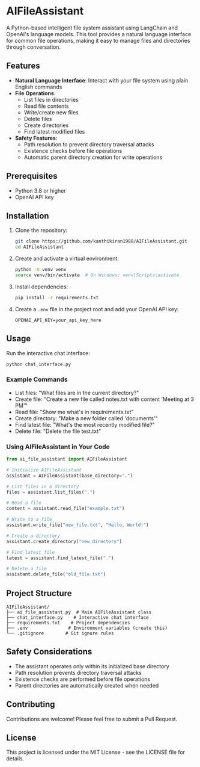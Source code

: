 # AIFileAssistant

A Python-based intelligent file system assistant using LangChain and OpenAI's language models. This tool provides a natural language interface for common file operations, making it easy to manage files and directories through conversation.

## Features

- **Natural Language Interface**: Interact with your file system using plain English commands
- **File Operations**:
  - List files in directories
  - Read file contents
  - Write/create new files
  - Delete files
  - Create directories
  - Find latest modified files
- **Safety Features**:
  - Path resolution to prevent directory traversal attacks
  - Existence checks before file operations
  - Automatic parent directory creation for write operations

## Prerequisites

- Python 3.8 or higher
- OpenAI API key

## Installation

1. Clone the repository:
   ```bash
   git clone https://github.com/kanthikiran1988/AIFileAssistant.git
   cd AIFileAssistant
   ```

2. Create and activate a virtual environment:
   ```bash
   python -m venv venv
   source venv/bin/activate  # On Windows: venv\Scripts\activate
   ```

3. Install dependencies:
   ```bash
   pip install -r requirements.txt
   ```

4. Create a `.env` file in the project root and add your OpenAI API key:
   ```
   OPENAI_API_KEY=your_api_key_here
   ```

## Usage

Run the interactive chat interface:
```bash
python chat_interface.py
```

### Example Commands

- List files: "What files are in the current directory?"
- Create file: "Create a new file called notes.txt with content 'Meeting at 3 PM'"
- Read file: "Show me what's in requirements.txt"
- Create directory: "Make a new folder called 'documents'"
- Find latest file: "What's the most recently modified file?"
- Delete file: "Delete the file test.txt"

### Using AIFileAssistant in Your Code

```python
from ai_file_assistant import AIFileAssistant

# Initialize AIFileAssistant
assistant = AIFileAssistant(base_directory=".")

# List files in a directory
files = assistant.list_files(".")

# Read a file
content = assistant.read_file("example.txt")

# Write to a file
assistant.write_file("new_file.txt", "Hello, World!")

# Create a directory
assistant.create_directory("new_directory")

# Find latest file
latest = assistant.find_latest_file(".")

# Delete a file
assistant.delete_file("old_file.txt")
```

## Project Structure

```
AIFileAssistant/
├── ai_file_assistant.py  # Main AIFileAssistant class
├── chat_interface.py    # Interactive chat interface
├── requirements.txt    # Project dependencies
├── .env               # Environment variables (create this)
└── .gitignore        # Git ignore rules
```

## Safety Considerations

- The assistant operates only within its initialized base directory
- Path resolution prevents directory traversal attacks
- Existence checks are performed before file operations
- Parent directories are automatically created when needed

## Contributing

Contributions are welcome! Please feel free to submit a Pull Request.

## License

This project is licensed under the MIT License - see the LICENSE file for details. 